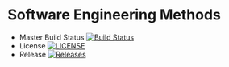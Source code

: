 # Software Engineering Methods

- Master Build Status [![Build Status](https://travis-ci.org/colzez/sem2.svg?branch=master)](https://travis-ci.org/colzez/sem2)
- License [![LICENSE](https://img.shields.io/github/license/colzez/sem2/all.svg?style=flat-square)](https://github.com/colzez/sem2/blob/master/LICENSE)
- Release [![Releases](https://img.shields.io/github/release/colzez/sem2/all.svg?style=flat-square)](https://github.com/colzez/sem2/releases)